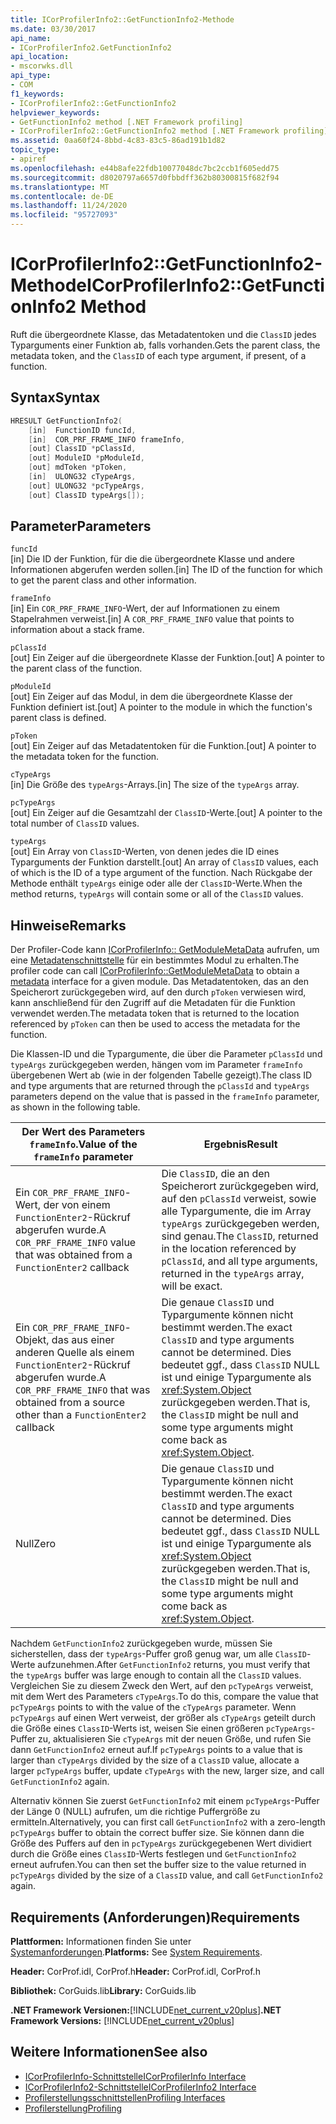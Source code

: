 ```yaml
---
title: ICorProfilerInfo2::GetFunctionInfo2-Methode
ms.date: 03/30/2017
api_name:
- ICorProfilerInfo2.GetFunctionInfo2
api_location:
- mscorwks.dll
api_type:
- COM
f1_keywords:
- ICorProfilerInfo2::GetFunctionInfo2
helpviewer_keywords:
- GetFunctionInfo2 method [.NET Framework profiling]
- ICorProfilerInfo2::GetFunctionInfo2 method [.NET Framework profiling]
ms.assetid: 0aa60f24-8bbd-4c83-83c5-86ad191b1d82
topic_type:
- apiref
ms.openlocfilehash: e44b8afe22fdb10077048dc7bc2ccb1f605edd75
ms.sourcegitcommit: d8020797a6657d0fbbdff362b80300815f682f94
ms.translationtype: MT
ms.contentlocale: de-DE
ms.lasthandoff: 11/24/2020
ms.locfileid: "95727093"
---
```

# <a name="icorprofilerinfo2getfunctioninfo2-method"></a><span data-ttu-id="fab95-102">ICorProfilerInfo2::GetFunctionInfo2-Methode</span><span class="sxs-lookup"><span data-stu-id="fab95-102">ICorProfilerInfo2::GetFunctionInfo2 Method</span></span>

<span data-ttu-id="fab95-103">Ruft die übergeordnete Klasse, das Metadatentoken und die `ClassID` jedes Typarguments einer Funktion ab, falls vorhanden.</span><span class="sxs-lookup"><span data-stu-id="fab95-103">Gets the parent class, the metadata token, and the `ClassID` of each type argument, if present, of a function.</span></span>  
  
## <a name="syntax"></a><span data-ttu-id="fab95-104">Syntax</span><span class="sxs-lookup"><span data-stu-id="fab95-104">Syntax</span></span>  
  
```cpp  
HRESULT GetFunctionInfo2(  
    [in]  FunctionID funcId,  
    [in]  COR_PRF_FRAME_INFO frameInfo,  
    [out] ClassID *pClassId,  
    [out] ModuleID *pModuleId,  
    [out] mdToken *pToken,  
    [in]  ULONG32 cTypeArgs,  
    [out] ULONG32 *pcTypeArgs,  
    [out] ClassID typeArgs[]);  
```  
  
## <a name="parameters"></a><span data-ttu-id="fab95-105">Parameter</span><span class="sxs-lookup"><span data-stu-id="fab95-105">Parameters</span></span>  

 `funcId`  
 <span data-ttu-id="fab95-106">[in] Die ID der Funktion, für die die übergeordnete Klasse und andere Informationen abgerufen werden sollen.</span><span class="sxs-lookup"><span data-stu-id="fab95-106">[in] The ID of the function for which to get the parent class and other information.</span></span>  
  
 `frameInfo`  
 <span data-ttu-id="fab95-107">[in] Ein `COR_PRF_FRAME_INFO`-Wert, der auf Informationen zu einem Stapelrahmen verweist.</span><span class="sxs-lookup"><span data-stu-id="fab95-107">[in] A `COR_PRF_FRAME_INFO` value that points to information about a stack frame.</span></span>  
  
 `pClassId`  
 <span data-ttu-id="fab95-108">[out] Ein Zeiger auf die übergeordnete Klasse der Funktion.</span><span class="sxs-lookup"><span data-stu-id="fab95-108">[out] A pointer to the parent class of the function.</span></span>  
  
 `pModuleId`  
 <span data-ttu-id="fab95-109">[out] Ein Zeiger auf das Modul, in dem die übergeordnete Klasse der Funktion definiert ist.</span><span class="sxs-lookup"><span data-stu-id="fab95-109">[out] A pointer to the module in which the function's parent class is defined.</span></span>  
  
 `pToken`  
 <span data-ttu-id="fab95-110">[out] Ein Zeiger auf das Metadatentoken für die Funktion.</span><span class="sxs-lookup"><span data-stu-id="fab95-110">[out] A pointer to the metadata token for the function.</span></span>  
  
 `cTypeArgs`  
 <span data-ttu-id="fab95-111">[in] Die Größe des `typeArgs`-Arrays.</span><span class="sxs-lookup"><span data-stu-id="fab95-111">[in] The size of the `typeArgs` array.</span></span>  
  
 `pcTypeArgs`  
 <span data-ttu-id="fab95-112">[out] Ein Zeiger auf die Gesamtzahl der `ClassID`-Werte.</span><span class="sxs-lookup"><span data-stu-id="fab95-112">[out] A pointer to the total number of `ClassID` values.</span></span>  
  
 `typeArgs`  
 <span data-ttu-id="fab95-113">[out] Ein Array von `ClassID`-Werten, von denen jedes die ID eines Typarguments der Funktion darstellt.</span><span class="sxs-lookup"><span data-stu-id="fab95-113">[out] An array of `ClassID` values, each of which is the ID of a type argument of the function.</span></span> <span data-ttu-id="fab95-114">Nach Rückgabe der Methode enthält `typeArgs` einige oder alle der `ClassID`-Werte.</span><span class="sxs-lookup"><span data-stu-id="fab95-114">When the method returns, `typeArgs` will contain some or all of the `ClassID` values.</span></span>  
  
## <a name="remarks"></a><span data-ttu-id="fab95-115">Hinweise</span><span class="sxs-lookup"><span data-stu-id="fab95-115">Remarks</span></span>  

 <span data-ttu-id="fab95-116">Der Profiler-Code kann [ICorProfilerInfo:: GetModuleMetaData](icorprofilerinfo-getmodulemetadata-method.md) aufrufen, um eine [Metadatenschnittstelle](../metadata/index.md) für ein bestimmtes Modul zu erhalten.</span><span class="sxs-lookup"><span data-stu-id="fab95-116">The profiler code can call [ICorProfilerInfo::GetModuleMetaData](icorprofilerinfo-getmodulemetadata-method.md) to obtain a [metadata](../metadata/index.md) interface for a given module.</span></span> <span data-ttu-id="fab95-117">Das Metadatentoken, das an den Speicherort zurückgegeben wird, auf den durch `pToken` verwiesen wird, kann anschließend für den Zugriff auf die Metadaten für die Funktion verwendet werden.</span><span class="sxs-lookup"><span data-stu-id="fab95-117">The metadata token that is returned to the location referenced by `pToken` can then be used to access the metadata for the function.</span></span>  
  
 <span data-ttu-id="fab95-118">Die Klassen-ID und die Typargumente, die über die Parameter `pClassId` und `typeArgs` zurückgegeben werden, hängen vom im Parameter `frameInfo` übergebenen Wert ab (wie in der folgenden Tabelle gezeigt).</span><span class="sxs-lookup"><span data-stu-id="fab95-118">The class ID and type arguments that are returned through the `pClassId` and `typeArgs` parameters depend on the value that is passed in the `frameInfo` parameter, as shown in the following table.</span></span>  
  
|<span data-ttu-id="fab95-119">Der Wert des Parameters `frameInfo`.</span><span class="sxs-lookup"><span data-stu-id="fab95-119">Value of the `frameInfo` parameter</span></span>|<span data-ttu-id="fab95-120">Ergebnis</span><span class="sxs-lookup"><span data-stu-id="fab95-120">Result</span></span>|  
|----------------------------------------|------------|  
|<span data-ttu-id="fab95-121">Ein `COR_PRF_FRAME_INFO`-Wert, der von einem `FunctionEnter2`-Rückruf abgerufen wurde.</span><span class="sxs-lookup"><span data-stu-id="fab95-121">A `COR_PRF_FRAME_INFO` value that was obtained from a `FunctionEnter2` callback</span></span>|<span data-ttu-id="fab95-122">Die `ClassID`, die an den Speicherort zurückgegeben wird, auf den `pClassId` verweist, sowie alle Typargumente, die im Array `typeArgs` zurückgegeben werden, sind genau.</span><span class="sxs-lookup"><span data-stu-id="fab95-122">The `ClassID`, returned in the location referenced by `pClassId`, and all type arguments, returned in the `typeArgs` array, will be exact.</span></span>|  
|<span data-ttu-id="fab95-123">Ein `COR_PRF_FRAME_INFO`-Objekt, das aus einer anderen Quelle als einem `FunctionEnter2`-Rückruf abgerufen wurde.</span><span class="sxs-lookup"><span data-stu-id="fab95-123">A `COR_PRF_FRAME_INFO` that was obtained from a source other than a `FunctionEnter2` callback</span></span>|<span data-ttu-id="fab95-124">Die genaue `ClassID` und Typargumente können nicht bestimmt werden.</span><span class="sxs-lookup"><span data-stu-id="fab95-124">The exact `ClassID` and type arguments cannot be determined.</span></span> <span data-ttu-id="fab95-125">Dies bedeutet ggf., dass `ClassID` NULL ist und einige Typargumente als <xref:System.Object> zurückgegeben werden.</span><span class="sxs-lookup"><span data-stu-id="fab95-125">That is, the `ClassID` might be null and some type arguments might come back as <xref:System.Object>.</span></span>|  
|<span data-ttu-id="fab95-126">Null</span><span class="sxs-lookup"><span data-stu-id="fab95-126">Zero</span></span>|<span data-ttu-id="fab95-127">Die genaue `ClassID` und Typargumente können nicht bestimmt werden.</span><span class="sxs-lookup"><span data-stu-id="fab95-127">The exact `ClassID` and type arguments cannot be determined.</span></span> <span data-ttu-id="fab95-128">Dies bedeutet ggf., dass `ClassID` NULL ist und einige Typargumente als <xref:System.Object> zurückgegeben werden.</span><span class="sxs-lookup"><span data-stu-id="fab95-128">That is, the `ClassID` might be null and some type arguments might come back as <xref:System.Object>.</span></span>|  
  
 <span data-ttu-id="fab95-129">Nachdem `GetFunctionInfo2` zurückgegeben wurde, müssen Sie sicherstellen, dass der `typeArgs`-Puffer groß genug war, um alle `ClassID`-Werte aufzunehmen.</span><span class="sxs-lookup"><span data-stu-id="fab95-129">After `GetFunctionInfo2` returns, you must verify that the `typeArgs` buffer was large enough to contain all the `ClassID` values.</span></span> <span data-ttu-id="fab95-130">Vergleichen Sie zu diesem Zweck den Wert, auf den `pcTypeArgs` verweist, mit dem Wert des Parameters `cTypeArgs`.</span><span class="sxs-lookup"><span data-stu-id="fab95-130">To do this, compare the value that `pcTypeArgs` points to with the value of the `cTypeArgs` parameter.</span></span> <span data-ttu-id="fab95-131">Wenn `pcTypeArgs` auf einen Wert verweist, der größer als `cTypeArgs` geteilt durch die Größe eines `ClassID`-Werts ist, weisen Sie einen größeren `pcTypeArgs`-Puffer zu, aktualisieren Sie `cTypeArgs` mit der neuen Größe, und rufen Sie dann `GetFunctionInfo2` erneut auf.</span><span class="sxs-lookup"><span data-stu-id="fab95-131">If `pcTypeArgs` points to a value that is larger than `cTypeArgs` divided by the size of a `ClassID` value, allocate a larger `pcTypeArgs` buffer, update `cTypeArgs` with the new, larger size, and call `GetFunctionInfo2` again.</span></span>  
  
 <span data-ttu-id="fab95-132">Alternativ können Sie zuerst `GetFunctionInfo2` mit einem `pcTypeArgs`-Puffer der Länge 0 (NULL) aufrufen, um die richtige Puffergröße zu ermitteln.</span><span class="sxs-lookup"><span data-stu-id="fab95-132">Alternatively, you can first call `GetFunctionInfo2` with a zero-length `pcTypeArgs` buffer to obtain the correct buffer size.</span></span> <span data-ttu-id="fab95-133">Sie können dann die Größe des Puffers auf den in `pcTypeArgs` zurückgegebenen Wert dividiert durch die Größe eines `ClassID`-Werts festlegen und `GetFunctionInfo2` erneut aufrufen.</span><span class="sxs-lookup"><span data-stu-id="fab95-133">You can then set the buffer size to the value returned in `pcTypeArgs` divided by the size of a `ClassID` value, and call `GetFunctionInfo2` again.</span></span>  
  
## <a name="requirements"></a><span data-ttu-id="fab95-134">Requirements (Anforderungen)</span><span class="sxs-lookup"><span data-stu-id="fab95-134">Requirements</span></span>  

 <span data-ttu-id="fab95-135">**Plattformen:** Informationen finden Sie unter [Systemanforderungen](../../get-started/system-requirements.md).</span><span class="sxs-lookup"><span data-stu-id="fab95-135">**Platforms:** See [System Requirements](../../get-started/system-requirements.md).</span></span>  
  
 <span data-ttu-id="fab95-136">**Header:** CorProf.idl, CorProf.h</span><span class="sxs-lookup"><span data-stu-id="fab95-136">**Header:** CorProf.idl, CorProf.h</span></span>  
  
 <span data-ttu-id="fab95-137">**Bibliothek:** CorGuids.lib</span><span class="sxs-lookup"><span data-stu-id="fab95-137">**Library:** CorGuids.lib</span></span>  
  
 <span data-ttu-id="fab95-138">**.NET Framework Versionen:**[!INCLUDE[net_current_v20plus](../../../../includes/net-current-v20plus-md.md)]</span><span class="sxs-lookup"><span data-stu-id="fab95-138">**.NET Framework Versions:** [!INCLUDE[net_current_v20plus](../../../../includes/net-current-v20plus-md.md)]</span></span>  
  
## <a name="see-also"></a><span data-ttu-id="fab95-139">Weitere Informationen</span><span class="sxs-lookup"><span data-stu-id="fab95-139">See also</span></span>

- [<span data-ttu-id="fab95-140">ICorProfilerInfo-Schnittstelle</span><span class="sxs-lookup"><span data-stu-id="fab95-140">ICorProfilerInfo Interface</span></span>](icorprofilerinfo-interface.md)
- [<span data-ttu-id="fab95-141">ICorProfilerInfo2-Schnittstelle</span><span class="sxs-lookup"><span data-stu-id="fab95-141">ICorProfilerInfo2 Interface</span></span>](icorprofilerinfo2-interface.md)
- [<span data-ttu-id="fab95-142">Profilerstellungsschnittstellen</span><span class="sxs-lookup"><span data-stu-id="fab95-142">Profiling Interfaces</span></span>](profiling-interfaces.md)
- [<span data-ttu-id="fab95-143">Profilerstellung</span><span class="sxs-lookup"><span data-stu-id="fab95-143">Profiling</span></span>](index.md)
